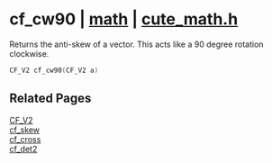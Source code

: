 # cf_cw90 | [math](https://github.com/RandyGaul/cute_framework/blob/master/docs/math_readme.md) | [cute_math.h](https://github.com/RandyGaul/cute_framework/blob/master/include/cute_math.h)

Returns the anti-skew of a vector. This acts like a 90 degree rotation clockwise.

```cpp
CF_V2 cf_cw90(CF_V2 a)
```

## Related Pages

[CF_V2](https://github.com/RandyGaul/cute_framework/blob/master/docs/math/cf_v2.md)  
[cf_skew](https://github.com/RandyGaul/cute_framework/blob/master/docs/math/cf_skew.md)  
[cf_cross](https://github.com/RandyGaul/cute_framework/blob/master/docs/math/cf_cross.md)  
[cf_det2](https://github.com/RandyGaul/cute_framework/blob/master/docs/math/cf_det2.md)  
